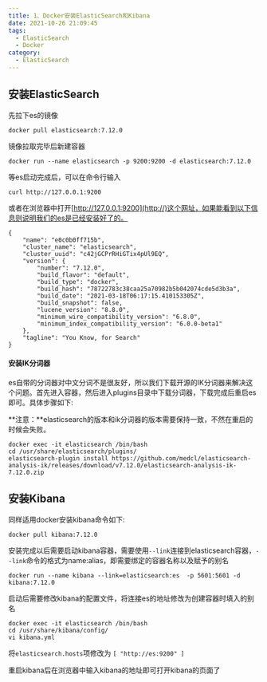 ```yaml
---
title: 1、Docker安装ElasticSearch和Kibana
date: 2021-10-26 21:09:45
tags:
  - ElasticSearch
  - Docker
category:
  - ElasticSearch
---
```


## 安装ElasticSearch

先拉下es的镜像

```
docker pull elasticsearch:7.12.0
```

镜像拉取完毕后新建容器

```
docker run --name elasticsearch -p 9200:9200 -d elasticsearch:7.12.0
```

等es启动完成后，可以在命令行输入

```
curl http://127.0.0.1:9200
```

或者在浏览器中打开[http://127.0.0.1:9200](http://)这个网址，如果能看到以下信息则说明我们的es是已经安装好了的。

```
{
    "name": "e0c0b0ff715b",
    "cluster_name": "elasticsearch",
    "cluster_uuid": "c42jGCPrRHiGTix4pUl9EQ",
    "version": {
        "number": "7.12.0",
        "build_flavor": "default",
        "build_type": "docker",
        "build_hash": "78722783c38caa25a70982b5b042074cde5d3b3a",
        "build_date": "2021-03-18T06:17:15.410153305Z",
        "build_snapshot": false,
        "lucene_version": "8.8.0",
        "minimum_wire_compatibility_version": "6.8.0",
        "minimum_index_compatibility_version": "6.0.0-beta1"
    },
    "tagline": "You Know, for Search"
}
```

#### 安装IK分词器

es自带的分词器对中文分词不是很友好，所以我们下载开源的IK分词器来解决这个问题。首先进入容器，然后进入plugins目录中下载分词器，下载完成后重启es即可。具体步骤如下:

**注意：**elasticsearch的版本和ik分词器的版本需要保持一致，不然在重启的时候会失败。

```
docker exec -it elasticsearch /bin/bash
cd /usr/share/elasticsearch/plugins/
elasticsearch-plugin install https://github.com/medcl/elasticsearch-analysis-ik/releases/download/v7.12.0/elasticsearch-analysis-ik-7.12.0.zip
```

## 安装Kibana

同样适用docker安装kibana命令如下:

```
docker pull kibana:7.12.0
```

安装完成以后需要启动kibana容器，需要使用`--link`连接到elasticsearch容器，`--link`命令的格式为name:alias，即需要绑定的容器名称以及赋予的别名

```
docker run --name kibana --link=elasticsearch:es  -p 5601:5601 -d kibana:7.12.0
```

启动后需要修改kibana的配置文件，将连接es的地址修改为创建容器时填入的别名

```
docker exec -it elasticsearch /bin/bash
cd /usr/share/kibana/config/
vi kibana.yml
```

将`elasticsearch.hosts`项修改为 `[ "http://es:9200" ]`

重启kibana后在浏览器中输入kibana的地址即可打开kibana的页面了
